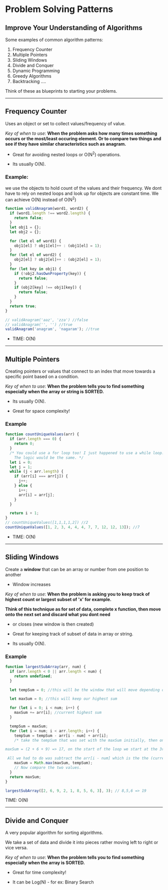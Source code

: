 # Problem Solving Patterns

## Improve Your Understanding of Algorithms

Some examples of common algorithm patterns:

1. Frequency Counter
2. Multiple Pointers
3. Sliding Windows
4. Divide and Conquer
5. Dynamic Programming
6. Greedy Algorithms
7. Backtracking
   ....

Think of these as blueprints to starting your problems.

---

## Frequency Counter

Uses an object or set to collect values/frequency of value.

_Key of when to use_: **When the problem asks how many times something occurs or the most/least occuring element. Or to compare two things and see if they have similar characteristics such as anagram.**

- Great for avoiding nested loops or O(N<sup>2</sup>) operations.

- Its usually O(N).

### Example:

we use the objects to hold count of the values and their frequency. We dont have to rely on nested loops and look up for objects are constant time. We can achieve O(N) instead of O(N<sup>2</sup>)

```js
function validAnagram(word1, word2) {
  if (word1.length !== word2.length) {
    return false;
  }
  let obj1 = {};
  let obj2 = {};

  for (let el of word1) {
    obj1[el] ? obj1[el]++ : (obj1[el] = 1);
  }
  for (let el of word2) {
    obj2[el] ? obj2[el]++ : (obj2[el] = 1);
  }
  for (let key in obj1) {
    if (!obj2.hasOwnProperty(key)) {
      return false;
    }
    if (obj2[key] !== obj1[key]) {
      return false;
    }
  }
  return true;
}

// validAnagram('aaz', 'zza') //false
// validAnagram('', '') //true
validAnagram('anagram', 'nagaram'); //true
```

- TIME: O(N)

---

## Multiple Pointers

Creating pointers or values that connect to an index that move towards a specific point based on a condition.

_Key of when to use_: **When the problem tells you to find something especially when the array or string is SORTED.**

- Its usually O(N).

- Great for space complexity!

### Example

```js
function countUniqueValues(arr) {
  if (arr.length === 0) {
    return 0;
  }
  /* You could use a for loop too! I just happened to use a while loop. 
	The logic would be the same. */
  let i = 0;
  let j = 1;
  while (j < arr.length) {
    if (arr[i] === arr[j]) {
      j++;
    } else {
      i++;
      arr[i] = arr[j];
    }
  }

  return i + 1;
}
// countUniqueValues([1,1,1,1,2]) //2
countUniqueValues([1, 2, 3, 4, 4, 4, 7, 7, 12, 12, 13]); //7
```

- TIME: O(N)

---

## Sliding Windows

Create a **window** that can be an array or number from one position to another

- Window increases

_Key of when to use_: **When the problem is asking you to keep track of highest count or largest subset of 'x' for example.**

**Think of this technique as for set of data, complete x function, then move onto the next set and discard what you dont need**

- or closes (new window is then created)

- Great for keeping track of subset of data in array or string.

- Its usually O(N).

### Example

```js
function largestSubArray(arr, num) {
  if (arr.length < 0 || arr.length < num) {
    return undefined;
  }

  let tempSum = 0; //this will be the window that will move depending on condition.

  let maxSum = 0; //this will keep our highest sum

  for (let i = 0; i < num; i++) {
    maxSum += arr[i]; //current highest sum
  }

  tempSum = maxSum;
  for (let i = num; i < arr.length; i++) {
    tempSum = tempSum - arr[i - num] + arr[i];
    /* take the tempSum that was set with the maxSum initially, then on each iteration move the window and discard the previous number and add the previous number to the total.

maxSum = (2 + 6 + 9) => 17, on the start of the loop we start at the 3rd or num index. What we want is to add the next group of three nums 6 + 9 + 2. This is where the window sliding comes in.

 All we had to do was subtract the arr[i - num] which is the the (current index - the number) we are looking for and that will discard what we dont need and we add the current number/index we are on to tempSum  */
    maxSum = Math.max(maxSum, tempSum);
    // Now compare the two values.
  }
  return maxSum;
}

largestSubArray([2, 6, 9, 2, 1, 8, 5, 6, 3], 3); // 8,5,6 => 19
```

TIME: O(N)

---

## Divide and Conquer

A very popular algorithm for sorting algorithms.

We take a set of data and divide it into pieces rather moving left to right or vice versa.

_Key of when to use_: **When the problem tells you to find something especially when the array is SORTED.**

- Great for time complexity!

- It can be Log(N) - for ex: Binary Search
